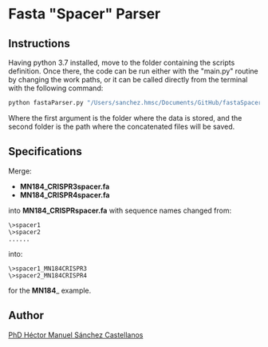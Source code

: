 # Fasta "Spacer" Parser


## Instructions

Having python 3.7 installed, move to the folder containing the scripts definition.
Once there, the code can be run either with the "main.py" routine by changing the work paths, or it can be called directly from the terminal with the following command:

```bash
python fastaParser.py "/Users/sanchez.hmsc/Documents/GitHub/fastaSpacerHeaderParser/Data/" "/Users/sanchez.hmsc/Documents/GitHub/fastaSpacerHeaderParser/Out/"
```

Where the first argument is the folder where the data is stored, and the second folder is the path where the concatenated files will be saved.

## Specifications

Merge:
* __MN184_CRISPR3spacer.fa__
* __MN184_CRISPR4spacer.fa__

into __MN184_CRISPRspacer.fa__
with sequence names changed from:

```
\>spacer1
\>spacer2
......
```

into:

```
\>spacer1_MN184CRISPR3
\>spacer2_MN184CRISPR4
```

for the __MN184___ example.

## Author

[PhD Héctor Manuel Sánchez Castellanos](http://chipdelmal.github.io)
